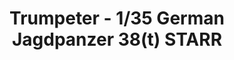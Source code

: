 ---
layout: product
title: "Trumpeter - 1/35 German Jagdpanzer 38(t) STARR"
price: "4200" 
desc: "N/A"
img_path: "/assets/img/TRU05524.jpg"
brand: "N/A"
available: false
special_offer: false
new: false
soon: false
cat: "010000"
subcat: "013400"
subsubcat: "0N/A"
sifra: "TRU05524"
popular: false
---